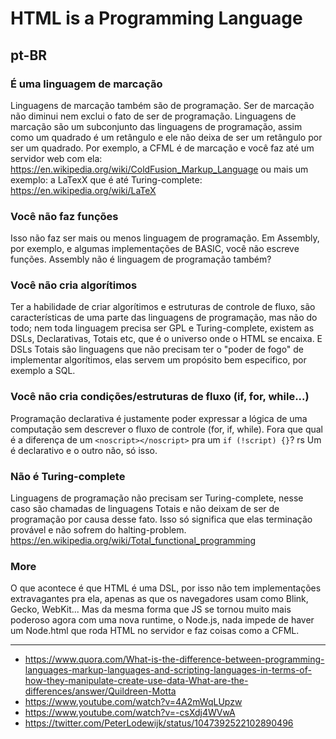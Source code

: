 # HTML is a Programming Language

## pt-BR
### É uma linguagem de marcação
Linguagens de marcação também são de programação. Ser de marcação não diminui nem exclui o fato de ser de programação.
Linguagens de marcação são um subconjunto das linguagens de programação, assim como um quadrado é um retângulo e ele não deixa de ser um retângulo por ser um quadrado.
Por exemplo, a CFML é de marcação e você faz até um servidor web com ela: https://en.wikipedia.org/wiki/ColdFusion_Markup_Language ou mais um exemplo: a LaTexX que é até Turing-complete: https://en.wikipedia.org/wiki/LaTeX

### Você não faz funções
Isso não faz ser mais ou menos linguagem de programação. Em Assembly, por exemplo, e algumas implementações de BASIC, você não escreve funções. Assembly não é linguagem de programação também?

### Você não cria algorítimos
Ter a habilidade de criar algorítimos e estruturas de controle de fluxo, são características de uma parte das linguagens de programação, mas não do todo; nem toda linguagem precisa ser GPL e Turing-complete, existem as DSLs, Declarativas, Totais etc, que é o universo onde o HTML se encaixa. E DSLs Totais são linguagens que não precisam ter o "poder de fogo" de implementar algorítimos, elas servem um propósito bem especifico, por exemplo a SQL.

### Você não cria condições/estruturas de fluxo (if, for, while...)
Programação declarativa é justamente poder expressar a lógica de uma computação sem descrever o fluxo de controle (for, if, while).
Fora que qual é a diferença de um `<noscript></noscript>` pra um `if (!script) {}`? rs Um é declarativo e o outro não, só isso.

### Não é Turing-complete
Linguagens de programação não precisam ser Turing-complete, nesse caso são chamadas de linguagens Totais e não deixam de ser de programação por causa desse fato. Isso só significa que elas terminação provável e não sofrem do halting-problem.
https://en.wikipedia.org/wiki/Total_functional_programming

### More
O que acontece é que HTML é uma DSL, por isso não tem implementações extravagantes pra ela, apenas as que os navegadores usam como Blink, Gecko, WebKit... Mas da mesma forma que JS se tornou muito mais poderoso agora com uma nova runtime, o Node.js, nada impede de haver um Node.html que roda HTML no servidor e faz coisas como a CFML.

---
- https://www.quora.com/What-is-the-difference-between-programming-languages-markup-languages-and-scripting-languages-in-terms-of-how-they-manipulate-create-use-data-What-are-the-differences/answer/Quildreen-Motta
- https://www.youtube.com/watch?v=4A2mWqLUpzw
- https://www.youtube.com/watch?v=-csXdj4WVwA
- https://twitter.com/PeterLodewijk/status/1047392522102890496
